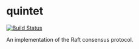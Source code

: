 # quintet

[![Build Status](https://travis-ci.org/Engineev/quintet.svg?branch=master)](https://travis-ci.org/Engineev/quintet)

An implementation of the Raft consensus protocol.
